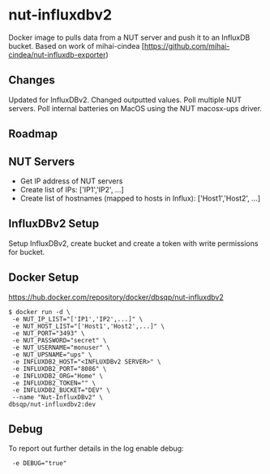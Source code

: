 # nut-influxdbv2
Docker image to pulls data from a NUT server and push it to an InfluxDB bucket. Based on work of mihai-cindea [https://github.com/mihai-cindea/nut-influxdb-exporter)

## Changes
Updated for InfluxDBv2. Changed outputted values. Poll multiple NUT servers. Poll internal batteries on MacOS using the NUT macosx-ups driver.

## Roadmap

## NUT Servers
- Get IP address of NUT servers
- Create list of IPs: ['IP1','IP2', ...]
- Create list of hostnames (mapped to hosts in Influx): ['Host1','Host2', ...]

## InfluxDBv2 Setup
Setup InfluxDBv2, create bucket and create a token with write permissions for bucket.

## Docker Setup
https://hub.docker.com/repository/docker/dbsqp/nut-influxdbv2
```
$ docker run -d \
 -e NUT_IP_LIST="['IP1','IP2',...]" \
 -e NUT_HOST_LIST="['Host1','Host2',...]" \
 -e NUT_PORT="3493" \
 -e NUT_PASSWORD="secret" \
 -e NUT_USERNAME="monuser" \
 -e NUT_UPSNAME="ups" \
 -e INFLUXDB2_HOST="<INFLUXDBv2 SERVER>" \
 -e INFLUXDB2_PORT="8086" \
 -e INFLUXDB2_ORG="Home" \
 -e INFLUXDB2_TOKEN="" \
 -e INFLUXDB2_BUCKET="DEV" \
 --name "Nut-InfluxDBv2" \
dbsqp/nut-influxdbv2:dev
```

## Debug
To report out further details in the log enable debug:
```
 -e DEBUG="true"
```
